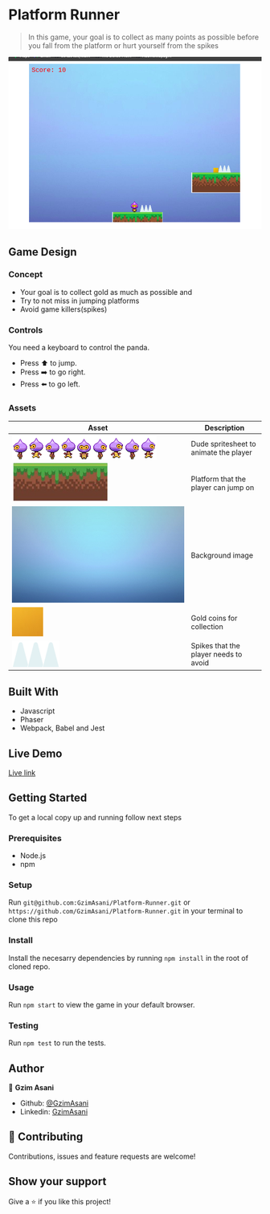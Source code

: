 # Platform Runner

> In this game, your goal is to collect as many points as possible before you fall from the platform or hurt yourself from the spikes

![screenshot](./dist/assets/readmee.png)

## Game Design

### Concept

- Your goal is to collect gold as much as possible and
- Try to not miss in jumping platforms
- Avoid game killers(spikes)

### Controls

You need a keyboard to control the panda.

- Press ⬆️ to jump.
- Press ➡️ to go right.
- Press ⬅️ to go left.

### Assets

|Asset                                      |Description                            |
|-------------------------------------------|---------------------------------------|
|![panda](./dist/assets/dude.png)           |Dude spritesheet to animate the player |
|![platform](./dist/assets/ground.png)      |Platform that the player can jump on   |
|![background](./dist/assets/background.jpg)|Background image                       |
|![gold coin](./dist/assets/gold.png)       |Gold coins for collection              |
|![spikes](./dist/assets/spikes.png)        |Spikes that the player needs to avoid  |


## Built With

- Javascript
- Phaser
- Webpack, Babel and Jest

## Live Demo

[Live link](https://nifty-hawking-f25f2d.netlify.app/)

## Getting Started

To get a local copy up and running follow next steps

### Prerequisites

- Node.js
- npm

### Setup

Run `git@github.com:GzimAsani/Platform-Runner.git` or `https://github.com/GzimAsani/Platform-Runner.git` in your terminal to clone this repo

### Install

Install the necesarry dependencies by running `npm install` in the root of cloned repo.

### Usage

Run `npm start` to view the game in your default browser.

### Testing

Run `npm test` to run the tests.

## Author

👤 **Gzim Asani**
- Github: [@GzimAsani](https://github.com/GzimAsani)
- Linkedin: [GzimAsani](https://www.linkedin.com/in/gzim-asani-83390a17a/)

## 🤝 Contributing

Contributions, issues and feature requests are welcome!


## Show your support

Give a ⭐️ if you like this project!
